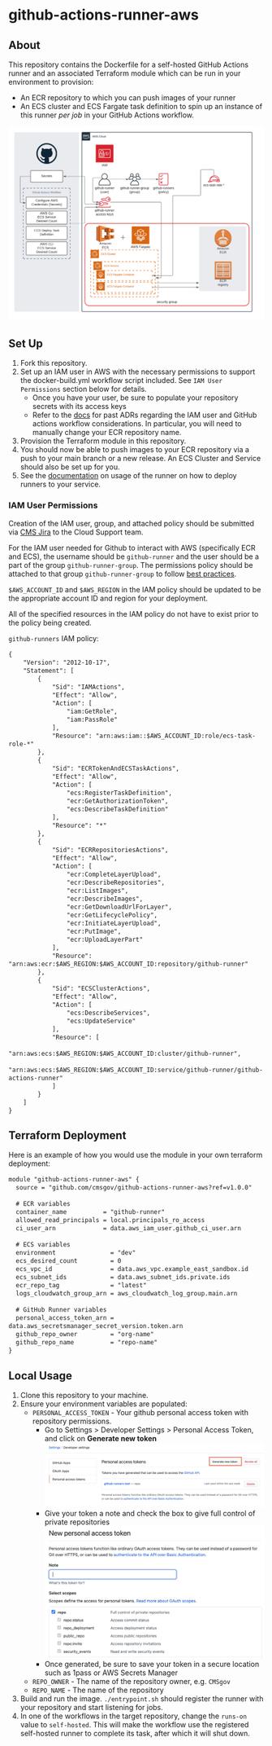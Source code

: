 # github-actions-runner-aws

## About

This repository contains the Dockerfile for a self-hosted GitHub Actions runner and an associated Terraform module which can be run in your environment to provision:

* An ECR repository to which you can push images of your runner
* An ECS cluster and ECS Fargate task definition to spin up an instance of this runner *per job* in your GitHub Actions workflow.

![](./AWSDeploymentDiagram.png)

## Set Up

1. Fork this repository.
2. Set up an IAM user in AWS with the necessary permissions to support the docker-build.yml workflow script included. See `IAM User Permissions` section below for details.
    * Once you have your user, be sure to populate your repository secrets with its access keys
    * Refer to the [docs](docs) for past ADRs regarding the IAM user and GitHub actions workflow considerations. In particular, you will need to manually change your ECR repository name.
3. Provision the Terraform module in this repository.
4. You should now be able to push images to your ECR repository via a push to your main branch or a new release. An ECS Cluster and Service should also be set up for you.
5. See the [documentation](Usage.md) on usage of the runner on how to deploy runners to your service.

### IAM User Permissions

Creation of the IAM user, group, and attached policy should be submitted via [CMS Jira](https://jiraent.cms.gov/) to the Cloud Support team.

For the IAM user needed for Github to interact with AWS (specifically ECR and ECS), the username should be `github-runner` and the user should be a part of the group `github-runner-group`. The permissions policy should be attached to that group `github-runner-group` to follow [best practices](https://docs.aws.amazon.com/IAM/latest/UserGuide/best-practices.html#use-groups-for-permissions).

`$AWS_ACCOUNT_ID` and `$AWS_REGION` in the IAM policy should be updated to be the appropriate account ID and region for your deployment.

All of the specified resources in the IAM policy do not have to exist prior to the policy being created.

`github-runners` IAM policy:

```text
{
    "Version": "2012-10-17",
    "Statement": [
        {
            "Sid": "IAMActions",
            "Effect": "Allow",
            "Action": [
                "iam:GetRole",
                "iam:PassRole"
            ],
            "Resource": "arn:aws:iam::$AWS_ACCOUNT_ID:role/ecs-task-role-*"
        },
        {
            "Sid": "ECRTokenAndECSTaskActions",
            "Effect": "Allow",
            "Action": [
                "ecs:RegisterTaskDefinition",
                "ecr:GetAuthorizationToken",
                "ecs:DescribeTaskDefinition"
            ],
            "Resource": "*"
        },
        {
            "Sid": "ECRRepositoriesActions",
            "Effect": "Allow",
            "Action": [
                "ecr:CompleteLayerUpload",
                "ecr:DescribeRepositories",
                "ecr:ListImages",
                "ecr:DescribeImages",
                "ecr:GetDownloadUrlForLayer",
                "ecr:GetLifecyclePolicy",
                "ecr:InitiateLayerUpload",
                "ecr:PutImage",
                "ecr:UploadLayerPart"
            ],
            "Resource": "arn:aws:ecr:$AWS_REGION:$AWS_ACCOUNT_ID:repository/github-runner"
        },
        {
            "Sid": "ECSClusterActions",
            "Effect": "Allow",
            "Action": [
                "ecs:DescribeServices",
                "ecs:UpdateService"
            ],
            "Resource": [
                "arn:aws:ecs:$AWS_REGION:$AWS_ACCOUNT_ID:cluster/github-runner",
                "arn:aws:ecs:$AWS_REGION:$AWS_ACCOUNT_ID:service/github-runner/github-actions-runner"
            ]
        }
    ]
}
```

## Terraform Deployment

Here is an example of how you would use the module in your own terraform deployment:

```text
module "github-actions-runner-aws" {
  source = "github.com/cmsgov/github-actions-runner-aws?ref=v1.0.0"

  # ECR variables
  container_name          = "github-runner"
  allowed_read_principals = local.principals_ro_access
  ci_user_arn             = data.aws_iam_user.github_ci_user.arn

  # ECS variables
  environment               = "dev"
  ecs_desired_count         = 0
  ecs_vpc_id                = data.aws_vpc.example_east_sandbox.id
  ecs_subnet_ids            = data.aws_subnet_ids.private.ids
  ecr_repo_tag              = "latest"
  logs_cloudwatch_group_arn = aws_cloudwatch_log_group.main.arn

  # GitHub Runner variables
  personal_access_token_arn = data.aws_secretsmanager_secret_version.token.arn
  github_repo_owner         = "org-name"
  github_repo_name          = "repo-name"
}
```

## Local Usage

1. Clone this repository to your machine.
2. Ensure your environment variables are populated:
    * `PERSONAL_ACCESS_TOKEN` - Your github personal access token with repository permissions.
        * Go to Settings > Developer Settings > Personal Access Token, and click on **Generate new token**
        ![Where to Generate a New Token](./GitHubPAT.png)
        * Give your token a note and check the box to give full control of private repositories
        ![Repository Permissions](./GitHubPAT2.png)
        * Once generated, be sure to save your token in a secure location such as 1pass or AWS Secrets Manager
    * `REPO_OWNER` - The name of the repository owner, e.g. `CMSgov`
    * `REPO_NAME` - The name of the repository
3. Build and run the image. `./entrypoint.sh` should register the runner with your repository and start listening for jobs.
4. In one of the workflows in the target repository, change the `runs-on` value to `self-hosted`. This will make the workflow use the registered self-hosted runner to complete its task, after which it will shut down.
